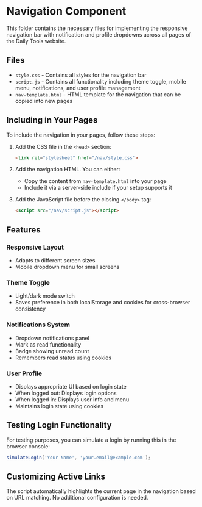 # Navigation Component

This folder contains the necessary files for implementing the responsive navigation bar with notification and profile dropdowns across all pages of the Daily Tools website.

## Files

- `style.css` - Contains all styles for the navigation bar
- `script.js` - Contains all functionality including theme toggle, mobile menu, notifications, and user profile management
- `nav-template.html` - HTML template for the navigation that can be copied into new pages

## Including in Your Pages

To include the navigation in your pages, follow these steps:

1. Add the CSS file in the `<head>` section:
   ```html
   <link rel="stylesheet" href="/nav/style.css">
   ```

2. Add the navigation HTML. You can either:
   - Copy the content from `nav-template.html` into your page
   - Include it via a server-side include if your setup supports it

3. Add the JavaScript file before the closing `</body>` tag:
   ```html
   <script src="/nav/script.js"></script>
   ```

## Features

### Responsive Layout
- Adapts to different screen sizes
- Mobile dropdown menu for small screens

### Theme Toggle
- Light/dark mode switch
- Saves preference in both localStorage and cookies for cross-browser consistency

### Notifications System
- Dropdown notifications panel
- Mark as read functionality
- Badge showing unread count
- Remembers read status using cookies

### User Profile
- Displays appropriate UI based on login state
- When logged out: Displays login options
- When logged in: Displays user info and menu
- Maintains login state using cookies

## Testing Login Functionality

For testing purposes, you can simulate a login by running this in the browser console:
```javascript
simulateLogin('Your Name', 'your.email@example.com');
```

## Customizing Active Links

The script automatically highlights the current page in the navigation based on URL matching. No additional configuration is needed. 
